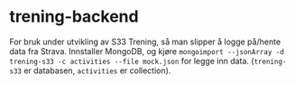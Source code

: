 # trening-backend

For bruk under utvikling av S33 Trening, så man slipper å logge på/hente data fra Strava.
Innstaller MongoDB, og kjøre `mongoimport --jsonArray -d trening-s33 -c activities --file mock.json` for legge inn data. (`trening-s33` er databasen, `activities` er collection).

